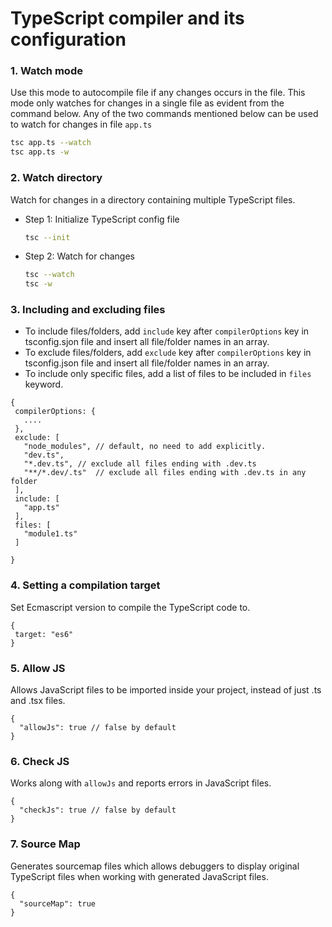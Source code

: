 # TypeScript compiler and its configuration

### 1. Watch mode
Use this mode to autocompile file if any changes occurs in the file. This mode only watches for changes in a single file as evident from the command below.
Any of the two commands mentioned below can be used to watch for changes in file <code>app.ts</code>
```bash
tsc app.ts --watch
tsc app.ts -w
```


### 2. Watch directory
Watch for changes in a directory containing multiple TypeScript files.

- Step 1: Initialize TypeScript config file
  ```bash
  tsc --init
  ```
- Step 2: Watch for changes
  ```bash
  tsc --watch
  tsc -w
  ```

### 3. Including and excluding files
 - To include files/folders, add <code>include</code> key after <code>compilerOptions</code> key in tsconfig.sjon file and insert all file/folder names in an array.
 - To exclude files/folders, add <code>exclude</code> key after <code>compilerOptions</code> key in tsconfig.json file and insert all file/folder names in an array.
 - To include only specific files, add a list of files to be included in <code>files</code> keyword.

 ```JS
 {
  compilerOptions: {
    ....
  },
  exclude: [
    "node_modules", // default, no need to add explicitly.
    "dev.ts",
    "*.dev.ts", // exclude all files ending with .dev.ts
    "**/*.dev/.ts"  // exclude all files ending with .dev.ts in any folder
  ],
  include: [
    "app.ts"
  ],
  files: [
    "module1.ts"
  ]

 }
 ```

 ### 4. Setting a compilation target
Set Ecmascript version to compile the TypeScript code to.
 ```JS
{
  target: "es6"
}
 ```

 ### 5. Allow JS
Allows JavaScript files to be imported inside your project, instead of just .ts and .tsx files.
```JS
{
  "allowJs": true // false by default
}
```

### 6. Check JS
Works along with <code>allowJs</code> and reports errors in JavaScript files.
```JS
{
  "checkJs": true // false by default
}
```

### 7. Source Map
Generates sourcemap files which allows debuggers to display original TypeScript files when working with generated JavaScript files.
```JS
{
  "sourceMap": true
}
```
